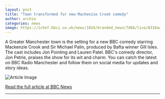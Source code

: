 ```yaml
---
layout: post
title: "Town transformed for new Mackenzie Crook comedy"
author: archie
categories: news
image: https://ichef.bbci.co.uk/news/1024/branded_news/7d66/live/8310ad60-995a-11f0-af33-e32b3939e8ca.jpg
---
```

A Greater Manchester town is the setting for a new BBC comedy starring Mackenzie Crook and Sir Michael Palin, produced by Bafta winner Gill Isles. The cast includes Jon Pointing and Lauren Patel. BBC's comedy director, Jon Petrie, praises the show for its wit and charm. You can catch the latest on BBC Radio Manchester and follow them on social media for updates and story ideas.

![Article Image](https://ichef.bbci.co.uk/news/1024/branded_news/7d66/live/8310ad60-995a-11f0-af33-e32b3939e8ca.jpg)

[Read the full article at BBC News](https://www.bbc.com/news/articles/cvg4r9pgd8mo?at_medium=RSS&at_campaign=rss)

---

